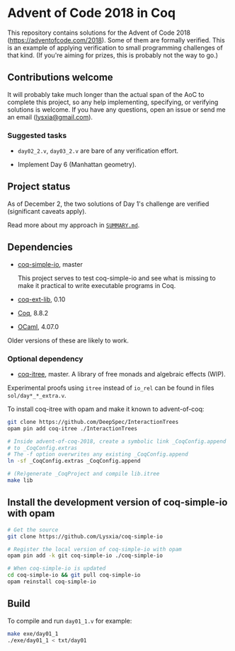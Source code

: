 Advent of Code 2018 in Coq
==========================

This repository contains solutions for the Advent of Code 2018
(https://adventofcode.com/2018). Some of them are formally verified.
This is an example of applying verification to small programming
challenges of that kind.
(If you're aiming for prizes, this is probably not the way to go.)

Contributions welcome
---------------------

It will probably take much longer than the actual span of the AoC to
complete this project, so any help implementing, specifying, or verifying
solutions is welcome. If you have any questions, open an issue or send
me an email (lysxia@gmail.com).

### Suggested tasks

- `day02_2.v`, `day03_2.v` are bare of any verification effort.

- Implement Day 6 (Manhattan geometry).

Project status
--------------

As of December 2, the two solutions of Day 1's challenge are
verified (significant caveats apply).

Read more about my approach in [`SUMMARY.md`](./SUMMARY.md).

Dependencies
------------

- [coq-simple-io](https://github.com/Lysxia/coq-simple-io), master

    This project serves to test coq-simple-io and see what is missing to
    make it practical to write executable programs in Coq.

- [coq-ext-lib](https://github.com/coq-ext-lib/coq-ext-lib), 0.10

- [Coq](https://coq.inria.fr/), 8.8.2

- [OCaml](https://ocaml.org), 4.07.0

Older versions of these are likely to work.

### Optional dependency

- [coq-itree](https://github.com/DeepSpec/InteractionTrees), master.
  A library of free monads and algebraic effects (WIP).

Experimental proofs using `itree` instead of `io_rel` can be found in
files `sol/day*_*_extra.v`.

To install coq-itree with opam and make it known to advent-of-coq:

```sh
git clone https://github.com/DeepSpec/InteractionTrees
opam pin add coq-itree ./InteractionTrees

# Inside advent-of-coq-2018, create a symbolic link _CoqConfig.append
# to _CoqConfig.extras
# The -f option overwrites any existing _CoqConfig.append
ln -sf _CoqConfig.extras _CoqConfig.append

# (Re)generate _CoqProject and compile lib.itree
make lib
```

Install the development version of coq-simple-io with opam
----------------------------------------------------------

```sh
# Get the source
git clone https://github.com/Lysxia/coq-simple-io

# Register the local version of coq-simple-io with opam
opam pin add -k git coq-simple-io ./coq-simple-io

# When coq-simple-io is updated
cd coq-simple-io && git pull coq-simple-io
opam reinstall coq-simple-io
```

Build
-----

To compile and run `day01_1.v` for example:

```sh
make exe/day01_1
./exe/day01_1 < txt/day01
```
